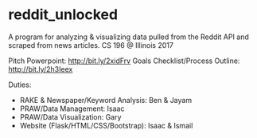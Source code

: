 # reddit_unlocked
A program for analyzing & visualizing data pulled from the Reddit API and scraped from news articles. CS 196 @ Illinois 2017

Pitch Powerpoint: http://bit.ly/2xidFrv
Goals Checklist/Process Outline: http://bit.ly/2h3Ieex

Duties:
- RAKE & Newspaper/Keyword Analysis: Ben & Jayam
- PRAW/Data Management: Isaac
- PRAW/Data Visualization: Gary
- Website (Flask/HTML/CSS/Bootstrap): Isaac & Ismail
